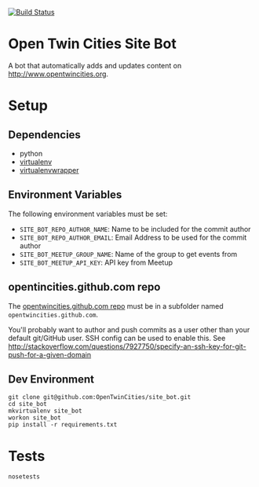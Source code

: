 [![Build Status](https://travis-ci.org/OpenTwinCities/site_bot.svg?branch=master)](https://travis-ci.org/OpenTwinCities/site_bot)

Open Twin Cities Site Bot
=========================

A bot that automatically adds and updates content on <http://www.opentwincities.org>.

# Setup 

## Dependencies

- python
- [virtualenv](https://virtualenv.readthedocs.org/en/latest/)
- [virtualenvwrapper](https://virtualenvwrapper.readthedocs.io/en/latest/)

## Environment Variables

The following environment variables must be set:

- `SITE_BOT_REPO_AUTHOR_NAME`: Name to be included for the commit author
- `SITE_BOT_REPO_AUTHOR_EMAIL`: Email Address to be used for the commit author
- `SITE_BOT_MEETUP_GROUP_NAME`: Name of the group to get events from 
- `SITE_BOT_MEETUP_API_KEY`: API key from Meetup

## opentincities.github.com repo

The [opentwincities.github.com repo](https://github.com/OpenTwinCities/opentwincities.github.com)
must be in a subfolder named `opentwincities.github.com`.

You'll probably want to author and push commits as a user other than your
default git/GitHub user. SSH config can be used to enable this. See
<http://stackoverflow.com/questions/7927750/specify-an-ssh-key-for-git-push-for-a-given-domain>

## Dev Environment

```
git clone git@github.com:OpenTwinCities/site_bot.git
cd site_bot
mkvirtualenv site_bot
workon site_bot
pip install -r requirements.txt
```

# Tests

```
nosetests
```
